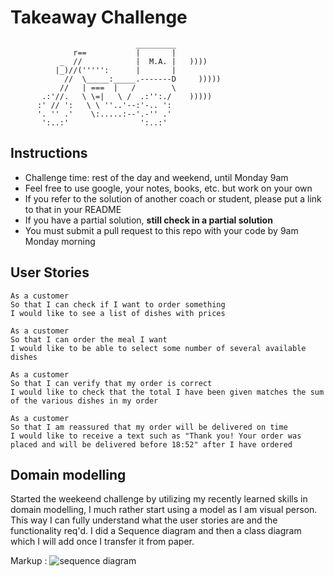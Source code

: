 Takeaway Challenge
==================
```
                            _________
              r==           |       |
           _  //            |  M.A. |   ))))
          |_)//(''''':      |       |
            //  \_____:_____.-------D     )))))
           //   | ===  |   /        \
       .:'//.   \ \=|   \ /  .:'':./    )))))
      :' // ':   \ \ ''..'--:'-.. ':
      '. '' .'    \:.....:--'.-'' .'
       ':..:'                ':..:'

 ```

Instructions
-------

* Challenge time: rest of the day and weekend, until Monday 9am
* Feel free to use google, your notes, books, etc. but work on your own
* If you refer to the solution of another coach or student, please put a link to that in your README
* If you have a partial solution, **still check in a partial solution**
* You must submit a pull request to this repo with your code by 9am Monday morning

User Stories
-----

```
As a customer
So that I can check if I want to order something
I would like to see a list of dishes with prices
```
```
As a customer
So that I can order the meal I want
I would like to be able to select some number of several available dishes
```
```
As a customer
So that I can verify that my order is correct
I would like to check that the total I have been given matches the sum of the various dishes in my order
```
```
As a customer
So that I am reassured that my order will be delivered on time
I would like to receive a text such as "Thank you! Your order was placed and will be delivered before 18:52" after I have ordered
```

Domain modelling
-----

Started the weekeend challenge by utilizing my recently learned skills in domain modelling, I much rather start using a model as I am visual person. This way I can fully understand what the user stories are and the functionality req'd. I did a Sequence diagram and then a class diagram which I will add once I transfer it from paper.

Markup : ![sequence diagram](https://ibb.co/BnCwW5D "Takeaway model")


